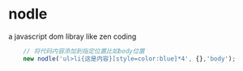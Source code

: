 # nodle
a javascript dom libray like zen coding

```javascript
	// 将代码内容添加到指定位置比如body位置
	new nodle('ul>li{这是内容}[style=color:blue]*4', {},'body');
```
